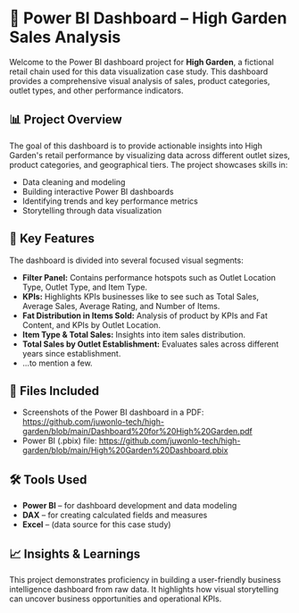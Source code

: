 # 🧮 Power BI Dashboard – High Garden Sales Analysis

Welcome to the Power BI dashboard project for **High Garden**, a fictional retail chain used for this data visualization case study. This dashboard provides a comprehensive visual analysis of sales, product categories, outlet types, and other performance indicators.

## 📊 Project Overview

The goal of this dashboard is to provide actionable insights into High Garden's retail performance by visualizing data across different outlet sizes, product categories, and geographical tiers. The project showcases skills in:

* Data cleaning and modeling
* Building interactive Power BI dashboards
* Identifying trends and key performance metrics
* Storytelling through data visualization

## 📌 Key Features

The dashboard is divided into several focused visual segments:

* **Filter Panel:** Contains performance hotspots such as Outlet Location Type, Outlet Type, and Item Type.
* **KPIs:** Highlights KPIs businesses like to see such as Total Sales, Average Sales, Average Rating, and Number of Items.
* **Fat Distribution in Items Sold:** Analysis of product by KPIs and Fat Content, and KPIs by Outlet Location. 
* **Item Type & Total Sales:** Insights into item sales distribution.
* **Total Sales by Outlet Establishment:** Evaluates sales across different years since establishment.
* ...to mention a few.

## 📁 Files Included

* Screenshots of the Power BI dashboard in a PDF: https://github.com/juwonlo-tech/high-garden/blob/main/Dashboard%20for%20High%20Garden.pdf
* Power BI (.pbix) file: https://github.com/juwonlo-tech/high-garden/blob/main/High%20Garden%20Dashboard.pbix

## 🛠 Tools Used

* **Power BI** – for dashboard development and data modeling
* **DAX** – for creating calculated fields and measures
* **Excel** – (data source for this case study)

## 📈 Insights & Learnings

This project demonstrates proficiency in building a user-friendly business intelligence dashboard from raw data. It highlights how visual storytelling can uncover business opportunities and operational KPIs.
